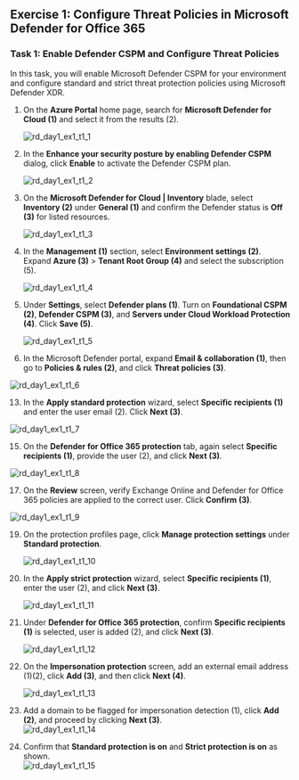 ## Exercise 1: Configure Threat Policies in Microsoft Defender for Office 365

### Task 1: Enable Defender CSPM and Configure Threat Policies

In this task, you will enable Microsoft Defender CSPM for your environment and configure standard and strict threat protection policies using Microsoft Defender XDR.

1. On the **Azure Portal** home page, search for **Microsoft Defender for Cloud (1)** and select it from the results (2).

   ![rd_day1_ex1_t1_1](./media/rd_day1_ex1_t1_1.png)

3. In the **Enhance your security posture by enabling Defender CSPM** dialog, click **Enable** to activate the Defender CSPM plan.

   ![rd_day1_ex1_t1_2](./media/rd_day1_ex1_t1_2.png)

5. On the **Microsoft Defender for Cloud | Inventory** blade, select **Inventory (2)** under **General (1)** and confirm the Defender status is **Off (3)** for listed resources.
 
   ![rd_day1_ex1_t1_3](./media/rd_day1_ex1_t1_3.png)

7. In the **Management (1)** section, select **Environment settings (2)**. Expand **Azure (3)** > **Tenant Root Group (4)** and select the subscription (5).

   ![rd_day1_ex1_t1_4](./media/rd_day1_ex1_t1_4.png)

9. Under **Settings**, select **Defender plans (1)**. Turn on **Foundational CSPM (2)**, **Defender CSPM (3)**, and **Servers under Cloud Workload Protection (4)**. Click **Save (5)**.
 
   ![rd_day1_ex1_t1_5](./media/rd_day1_ex1_t1_5.png)

11. In the Microsoft Defender portal, expand **Email & collaboration (1)**, then go to **Policies & rules (2)**, and click **Threat policies (3)**.
  
   ![rd_day1_ex1_t1_6](./media/rd_day1_ex1_t1_6.png)

13. In the **Apply standard protection** wizard, select **Specific recipients (1)** and enter the user email (2). Click **Next (3)**.
  
   ![rd_day1_ex1_t1_7](./media/rd_day1_ex1_t1_7.png)

15. On the **Defender for Office 365 protection** tab, again select **Specific recipients (1)**, provide the user (2), and click **Next (3)**.
  
   ![rd_day1_ex1_t1_8](./media/rd_day1_ex1_t1_8.png)

17. On the **Review** screen, verify Exchange Online and Defender for Office 365 policies are applied to the correct user. Click **Confirm (3)**.
  
   ![rd_day1_ex1_t1_9](./media/rd_day1_ex1_t1_9.png)

19. On the protection profiles page, click **Manage protection settings** under **Standard protection**.
  
    ![rd_day1_ex1_t1_10](./media/rd_day1_ex1_t1_10.png)

21. In the **Apply strict protection** wizard, select **Specific recipients (1)**, enter the user (2), and click **Next (3)**.
  
    ![rd_day1_ex1_t1_11](./media/rd_day1_ex1_t1_11.png)

23. Under **Defender for Office 365 protection**, confirm **Specific recipients (1)** is selected, user is added (2), and click **Next (3)**.
  
    ![rd_day1_ex1_t1_12](./media/rd_day1_ex1_t1_12.png)

25. On the **Impersonation protection** screen, add an external email address (1)(2), click **Add (3)**, and then click **Next (4)**.
  
    ![rd_day1_ex1_t1_13](./media/rd_day1_ex1_t1_13.png)

27. Add a domain to be flagged for impersonation detection (1), click **Add (2)**, and proceed by clicking **Next (3)**.  
    ![rd_day1_ex1_t1_14](./media/rd_day1_ex1_t1_14.png)

28. Confirm that **Standard protection is on** and **Strict protection is on** as shown.  
    ![rd_day1_ex1_t1_15](./media/rd_day1_ex1_t1_15.png)
